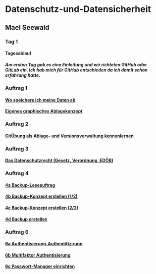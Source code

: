 # Datenschutz-und-Datensicherheit

## Mael Seewald

### Tag 1

#### Tagesablauf

##### Am ersten Tag gab es eine Einleitung und wir richteten GitHub oder GitLab ein. Ich hab mich für GitHub entschieden da ich damit schon erfahrung hatte.

### Auftrag 1

#### [Wo speichere ich meine Daten ab](https://github.com/maelseewal/Datenschutz-und-Datensicherheit/blob/main/Wo_speichere_ich_meine_Daten.md?classId=baae2cf9-dd90-486c-9b8e-5882d5ed1ac1&assignmentId=0f7799e5-dc7f-45e8-a5eb-3d6dea06d320&submissionId=4464210e-8f46-f40f-add8-84e1eb0d164f)

#### [Eigenes graphisches Ablagekonzept](https://github.com/maelseewal/Datenschutz-und-Datensicherheit/blob/main/Eigenes%20Ablagekonzept.md?classId=baae2cf9-dd90-486c-9b8e-5882d5ed1ac1&assignmentId=50169340-2b4f-4257-8e51-9204ecf9aac5&submissionId=8a2d421c-9ba9-9f6f-8995-89aa336c2d47)

### Auftrag 2

#### [GitÜbung als Ablage- und Versionsverwaltung kennenlernen](https://github.com/maelseewal/Datenschutz-und-Datensicherheit?classId=baae2cf9-dd90-486c-9b8e-5882d5ed1ac1&assignmentId=eb89d46e-a487-4c3e-8c66-30b8162f9a74&submissionId=8a9ae324-0019-d1c4-4e7a-b0432bc04802)

### Auftrag 3

#### [Das Datenschutzrecht (Gesetz, Verordnung, EDÖB)](<https://github.com/maelseewal/Datenschutz-und-Datensicherheit/blob/main/M231-3a%20Das%20Datenschutzrecht%20(Gesetz%2C%20Verordnung%2C%20ED%C3%96B).md?classId=baae2cf9-dd90-486c-9b8e-5882d5ed1ac1&assignmentId=297e8b36-f73c-4aa1-80c9-d1e1eaf1519f&submissionId=61bfbbac-0038-e28f-ca95-5600656dc1ef>)

### Auftrag 4

#### [4a Backup-Leseauftrag](https://github.com/maelseewal/Datenschutz-und-Datensicherheit/blob/main/Backup-Leseauftrag.md?classId=baae2cf9-dd90-486c-9b8e-5882d5ed1ac1&assignmentId=0ae845ce-3e1a-4841-9085-548172e1222c&submissionId=f14473cb-6791-b0cc-b484-618e052006e1)

#### [4b Backup-Konzept erstellen (1/2)](https://github.com/maelseewal/Datenschutz-und-Datensicherheit/blob/main/Backup_Konzept_erstellen.md)

#### [4c Backup-Konzept erstellen (2/2)](https://github.com/maelseewal/Datenschutz-und-Datensicherheit/blob/main/Backup-Konzept%20f%C3%BCr%20PC.md)

#### [4d Backup erstellen](https://github.com/maelseewal/Datenschutz-und-Datensicherheit/blob/main/4d_Backup_erstellen.md)

### Auftrag 6

#### [6a Authentisierung-Authentifizirung](https://github.com/maelseewal/Datenschutz-und-Datensicherheit/blob/main/6a%20Authentisierung-Authentifiz.md)

#### [6b Multifaktor Authentisierung](https://github.com/maelseewal/Datenschutz-und-Datensicherheit/blob/main/6b%20Multifaktor%20Authentisierung.md)

#### [6c Passwort-Manager einrichten](https://github.com/maelseewal/Datenschutz-und-Datensicherheit/blob/main/6c%20Passwort-Manager%20einrichten.md)

